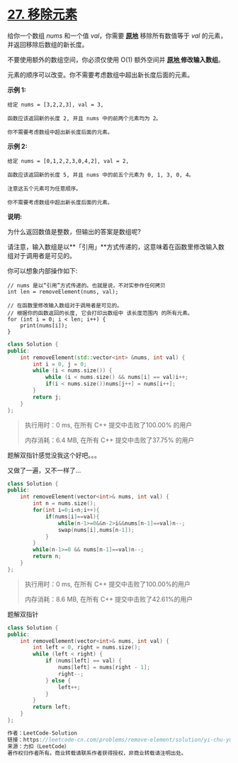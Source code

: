 # [27. 移除元素](https://leetcode-cn.com/problems/remove-element/)

给你一个数组 *nums* 和一个值 *val*，你需要 **[原地](https://baike.baidu.com/item/原地算法)** 移除所有数值等于 *val* 的元素，并返回移除后数组的新长度。

不要使用额外的数组空间，你必须仅使用 O(1) 额外空间并 **[原地 ](https://baike.baidu.com/item/原地算法)修改输入数组**。

元素的顺序可以改变。你不需要考虑数组中超出新长度后面的元素。

 

**示例 1:**

```
给定 nums = [3,2,2,3], val = 3,

函数应该返回新的长度 2, 并且 nums 中的前两个元素均为 2。

你不需要考虑数组中超出新长度后面的元素。
```

**示例 2:**

```
给定 nums = [0,1,2,2,3,0,4,2], val = 2,

函数应该返回新的长度 5, 并且 nums 中的前五个元素为 0, 1, 3, 0, 4。

注意这五个元素可为任意顺序。

你不需要考虑数组中超出新长度后面的元素。
```

 

**说明:**

为什么返回数值是整数，但输出的答案是数组呢?

请注意，输入数组是以**「引用」**方式传递的，这意味着在函数里修改输入数组对于调用者是可见的。

你可以想象内部操作如下:

```
// nums 是以“引用”方式传递的。也就是说，不对实参作任何拷贝
int len = removeElement(nums, val);

// 在函数里修改输入数组对于调用者是可见的。
// 根据你的函数返回的长度, 它会打印出数组中 该长度范围内 的所有元素。
for (int i = 0; i < len; i++) {
    print(nums[i]);
}
```

```c++
class Solution {
public:
    int removeElement(std::vector<int> &nums, int val) {
        int i = 0, j = 0;
        while (i < nums.size()) {
            while (i < nums.size() && nums[i] == val)i++;
            if(i < nums.size())nums[j++] = nums[i++];
        }
        return j;
    }
};
```

> 执行用时：0 ms, 在所有 C++ 提交中击败了100.00% 的用户
>
> 内存消耗：6.4 MB, 在所有 C++ 提交中击败了37.75% 的用户

题解双指针感觉没我这个好吧。。。

又做了一遍，又不一样了...

```c++
class Solution {
public:
    int removeElement(vector<int>& nums, int val) {
        int n = nums.size();
        for(int i=0;i<n;i++){
            if(nums[i]==val){
                while(n-1>=0&&n-2>i&&nums[n-1]==val)n--;
                swap(nums[i],nums[n-1]);
            }
        }
        while(n-1>=0 && nums[n-1]==val)n--;
        return n;
    }
};
```

> 执行用时：0 ms, 在所有 C++ 提交中击败了100.00%的用户
>
> 内存消耗：8.6 MB, 在所有 C++ 提交中击败了42.61%的用户

题解双指针

```c++
class Solution {
public:
    int removeElement(vector<int>& nums, int val) {
        int left = 0, right = nums.size();
        while (left < right) {
            if (nums[left] == val) {
                nums[left] = nums[right - 1];
                right--;
            } else {
                left++;
            }
        }
        return left;
    }
};

作者：LeetCode-Solution
链接：https://leetcode-cn.com/problems/remove-element/solution/yi-chu-yuan-su-by-leetcode-solution-svxi/
来源：力扣（LeetCode）
著作权归作者所有。商业转载请联系作者获得授权，非商业转载请注明出处。
```

